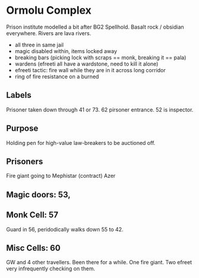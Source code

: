# Ormolu Complex
Prison institute modelled a bit after BG2 Spellhold.
Basalt rock / obsidian everywhere. Rivers are lava rivers.

- all three in same jail
- magic disabled within, items locked away
- breaking bars (picking lock with scraps == monk, breaking it == pala)
- wardens (efreeti all have a wardstone, need to kill it alone)
- efreeti tactic: fire wall while they are in it across long corridor
- ring of fire resistance on a burned

## Labels
Prisoner taken down through 41 or 73.
62 pirsoner entrance.
52 is inspector.

## Purpose
Holding pen for high-value law-breakers to be auctioned off.

## Prisoners
Fire giant going to Mephistar (contract)
Azer

## Magic doors: 53,

## Monk Cell: 57
Guard in 56, peridodically walks down 55 to 42.

## Misc Cells: 60
GW and 4 other travellers. Been there for a while. One fire giant.
Two efreet very infrequently checking on them.
